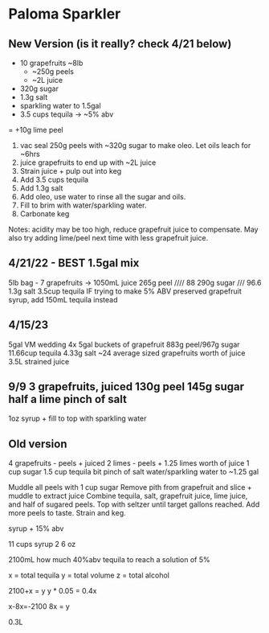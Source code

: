 # Paloma Sparkler
## New Version (is it really? check 4/21 below)
- 10 grapefruits ~8lb
  - ~250g peels
  - ~2L juice
- 320g sugar
- 1.3g salt
- sparkling water to 1.5gal
- 3.5 cups tequila -> ~5% abv

= +10g lime peel

1. vac seal 250g peels with ~320g sugar to make oleo. Let oils leach for ~6hrs
2. juice grapefruits to end up with ~2L juice
3. Strain juice + pulp out into keg
4. Add 3.5 cups tequila
5. Add 1.3g salt
6. Add oleo, use water to rinse all the sugar and oils.
7. Fill to brim with water/sparkling water.
8. Carbonate keg

Notes: acidity may be too high, reduce grapefruit juice to compensate. May also try adding lime/peel next time with less grapefruit juice.

4/21/22 - BEST 1.5gal mix
-----
5lb bag - 7 grapefruits -> 1050mL juice
265g peel //// 88
290g sugar /// 96.6
1.3g salt
3.5cup tequila
IF trying to make 5% ABV preserved grapefruit syrup, add 150mL tequila instead

4/15/23
-------------
5gal VM wedding
4x 5gal buckets of grapefruit
883g peel/967g sugar
11.66cup tequila
4.33g salt
~24 average sized grapefruits worth of juice
3.5L strained juice



9/9
3 grapefruits, juiced
130g peel
145g sugar
half a lime
pinch of salt
--
1oz syrup + fill to top with sparkling water



## Old version
4 grapefruits - peels + juiced
2 limes - peels + 1.25 limes worth of juice
1 cup sugar
1.5 cup tequila
bit pinch of salt
water/sparkling water to ~1.25 gal

Muddle all peels with 1 cup sugar
Remove pith from grapefruit and slice + muddle to extract juice
Combine tequila, salt, grapefruit juice, lime juice, and half of sugared peels.
Top with seltzer until target gallons reached. Add more peels to taste.
Strain and keg.





syrup + 15% abv

11 cups syrup
2 6 oz




2100mL
how much 40%abv tequila to reach a solution of 5%


x = total tequila
y = total volume
z = total alcohol

2100+x = y
y * 0.05 = 0.4x


x-8x=-2100
8x = y


0.3L



